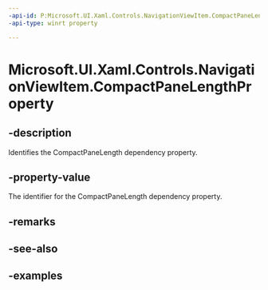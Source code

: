 ```yaml
---
-api-id: P:Microsoft.UI.Xaml.Controls.NavigationViewItem.CompactPaneLengthProperty
-api-type: winrt property

---
```

<!-- Property syntax.
public DependencyProperty CompactPaneLengthProperty { get; }
-->

# Microsoft.UI.Xaml.Controls.NavigationViewItem.CompactPaneLengthProperty


## -description

Identifies the CompactPaneLength dependency property.


## -property-value

The identifier for the CompactPaneLength dependency property.


## -remarks


## -see-also


## -examples


